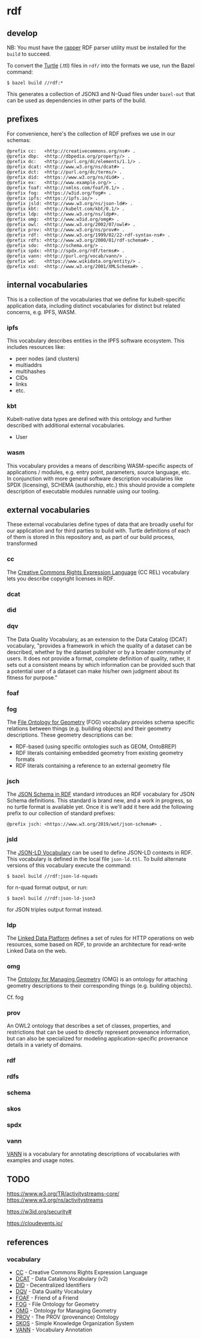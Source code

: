 # rdf

## develop

NB: You must have the [rapper](https://librdf.org/raptor/rapper.html) RDF parser utility must be installed for the `build` to succeed.

To convert the [Turtle](https://www.w3.org/TR/turtle/) (.ttl) files in `rdf/` into the formats we use, run the Bazel command:

```
$ bazel build //rdf:*
```

This generates a collection of JSON3 and N-Quad files under `bazel-out` that can be used as dependencies in other parts of the build.

## prefixes

For convenience, here's the collection of RDF prefixes we use in our schemas:

```
@prefix cc:   <http://creativecommons.org/ns#> .
@prefix dbp:  <http://dbpedia.org/property/> .
@prefix dc:   <http://purl.org/dc/elements/1.1/> .
@prefix dcat: <http://www.w3.org/ns/dcat#> .
@prefix dct:  <http://purl.org/dc/terms/> .
@prefix did:  <https://www.w3.org/ns/did#> .
@prefix ex:   <http://www.example.org/> .
@prefix foaf: <http://xmlns.com/foaf/0.1/> .
@prefix fog:  <https://w3id.org/fog#> .
@prefix ipfs: <https://ipfs.io/> .
@prefix jsld: <http://www.w3.org/ns/json-ld#> .
@prefix kbt:  <http://kubelt.com/kbt/0.1/> .
@prefix ldp:  <http://www.w3.org/ns/ldp#>.
@prefix omg:  <http://www.w3id.org/omg#> .
@prefix owl:  <http://www.w3.org/2002/07/owl#> .
@prefix prov: <http://www.w3.org/ns/prov#> .
@prefix rdf:  <http://www.w3.org/1999/02/22-rdf-syntax-ns#> .
@prefix rdfs: <http://www.w3.org/2000/01/rdf-schema#> .
@prefix sdo:  <http://schema.org/> .
@prefix spdx: <http://spdx.org/rdf/terms#> .
@prefix vann: <http://purl.org/vocab/vann/> .
@prefix wd:   <https://www.wikidata.org/entity/> .
@prefix xsd:  <http://www.w3.org/2001/XMLSchema#> .
```

## internal vocabularies

This is a collection of the vocabularies that we define for kubelt-specific application data, including distinct vocabularies for distinct but related concerns, e.g. IPFS, WASM.

### ipfs

This vocabulary describes entities in the IPFS software ecosystem. This includes resources like:

- peer nodes (and clusters)
- multiaddrs
- multihashes
- CIDs
- links
- etc.

### kbt

Kubelt-native data types are defined with this ontology and further described with additional external vocabularies.

- User

### wasm

This vocabulary provides a means of describing WASM-specific aspects of applications / modules, e.g. entry point, parameters, source language, etc. In conjunction with more general software description vocabularies like SPDX (licensing), SCHEMA (authorship, etc.) this should provide a complete description of executable modules runnable using our tooling.

## external vocabularies

These external vocabularies define types of data that are broadly useful for our application and for third parties to build with. Turtle definitions of each of them is stored in this repository and, as part of our build process, transformed

### cc

The [Creative Commons Rights Expression Language](https://creativecommons.org/ns) (CC REL) vocabulary lets you describe copyright licenses in RDF.

### dcat
### did
### dqv

The Data Quality Vocabulary, as an extension to the Data Catalog (DCAT) vocabulary, "provides a framework in which the quality of a dataset can be described, whether by the dataset publisher or by a broader community of users. It does not provide a format, complete definition of quality, rather, it sets out a consistent means by which information can be provided such that a potential user of a dataset can make his/her own judgment about its fitness for purpose."

### foaf

### fog

The [File Ontology for Geometry](https://mathib.github.io/fog-ontology/) (FOG) vocabulary provides schema specific relations between things (e.g. building objects) and their geometry descriptions. These geometry descriptions can be:
- RDF-based (using specific ontologies such as GEOM, OntoBREP)
- RDF literals containing embedded geometry from existing geometry formats
- RDF literals containing a reference to an external geometry file

### jsch

The [JSON Schema in RDF](https://www.w3.org/2019/wot/json-schema) standard introduces an RDF vocabulary for JSON Schema definitions. This standard is brand new, and a work in progress, so no turtle format is available yet. Once it is we'll add it here add the following prefix to our collection of standard prefixes:

```
@prefix jsch: <https://www.w3.org/2019/wot/json-schema#> .
```

### jsld

The [JSON-LD Vocabulary](https://www.w3.org/ns/json-ld) can be used to define JSON-LD contexts in RDF. This vocabulary is defined in the local file `json-ld.ttl`. To build alternate versions of this vocabulary execute the command:

```
$ bazel build //rdf:json-ld-nquads
```

for n-quad format output, or run:

```
$ bazel build //rdf:json-ld-json3
```

for JSON triples output format instead.

### ldp

The [Linked Data Platform](https://www.w3.org/TR/ldp/) defines a set of rules for HTTP operations on web resources, some based on RDF, to provide an architecture for read-write Linked Data on the web.

### omg

The [Ontology for Managing Geometry](https://www.projekt-scope.de/ontologies/omg/) (OMG) is an ontology for attaching geometry descriptions to their corresponding things (e.g. building objects).

Cf. fog

### prov

An OWL2 ontology that describes a set of classes, properties, and restrictions that can be used to directly represent provenance information, but can also be specialized for modeling application-specific provenance details in a variety of domains.

### rdf

### rdfs

### schema

### skos

### spdx

### vann

[VANN](https://vocab.org/vann/) is a vocabulary for annotating descriptions of vocabularies with examples and usage notes.

## TODO

https://www.w3.org/TR/activitystreams-core/
https://www.w3.org/ns/activitystreams

https://w3id.org/security#

https://cloudevents.io/

## references

### vocabulary

* [CC](https://creativecommons.org/ns) - Creative Commons Rights Expression Language
* [DCAT](https://www.w3.org/TR/vocab-dcat/) - Data Catalog Vocabulary (v2)
* [DID](https://www.w3.org/ns/did/) - Decentralized Identifiers
* [DQV](https://www.w3.org/TR/vocab-dqv/) - Data Quality Vocabulary
* [FOAF](http://xmlns.com/foaf/spec/) - Friend of a Friend
* [FOG](https://mathib.github.io/fog-ontology/) - File Ontology for Geometry
* [OMG](https://www.projekt-scope.de/ontologies/omg/) - Ontology for Managing Geometry
* [PROV](https://www.w3.org/TR/prov-o/) - The PROV (provenance) Ontology
* [SKOS](https://www.w3.org/TR/skos-reference/) -  Simple Knowledge Organization System
* [VANN](https://vocab.org/vann/) - Vocabulary Annotation
